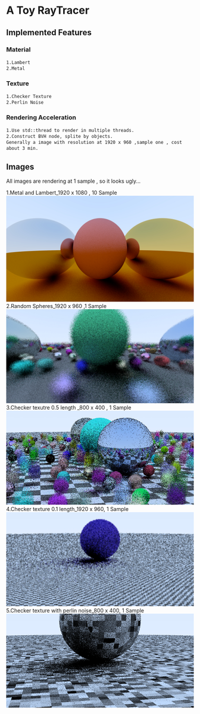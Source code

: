 # A Toy RayTracer

## Implemented Features

### Material
	1.Lambert
	2.Metal

### Texture
	1.Checker Texture
	2.Perlin Noise

### Rendering Acceleration
	1.Use std::thread to render in multiple threads.
	2.Construct BVH node, splite by objects.
    Generally a image with resolution at 1920 x 960 ,sample one , cost about 3 min. 
## Images
All images are rendering at 1 sample , so it looks ugly...

1.Metal and Lambert_1920 x 1080 , 10 Sample
![Metal and Lambert_1920 x 1080 , 10 Sample](https://raw.githubusercontent.com/skmang/RayTracer/master/RayTracer/Image/rendering_1920x1080_10Sample.jpg)
2.Random Spheres_1920 x 960 ,1 Sample
![Random Spheres_1920 x 960 ,1 Sample](https://raw.githubusercontent.com/skmang/RayTracer/master/RayTracer/Image/RayTracer_Lambert%26Metal_balls.jpg)
3.Checker texutre 0.5 length _800 x 400 , 1 Sample
![Checker texutre 0.5 length _800 x 400 , 1 Sample](https://raw.githubusercontent.com/skmang/RayTracer/master/RayTracer/Image/RayTracer_CheckerTexture_w_2PI.jpg)
4.Checker texture 0.1 length_1920 x 960, 1 Sample
![Checker texture 0.1 length_1920 x 960, 1 Sample](https://raw.githubusercontent.com/skmang/RayTracer/master/RayTracer/Image/RayTracer_CheckerTexture_w_10PI.jpg)
5.Checker texture with perlin noise_800 x 400, 1 Sample
![Checker texture with perlin noise_800 x 400, 1 Sample](https://github.com/skmang/RayTracer/blob/master/RayTracer/Image/RayTracer_PerlinNoise.jpg)